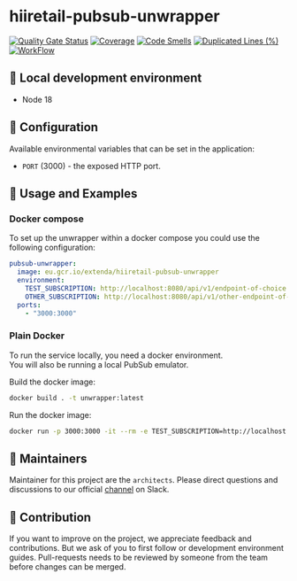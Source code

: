 # hiiretail-pubsub-unwrapper

[![Quality Gate Status](https://sonarcloud.io/api/project_badges/measure?project=extenda_hiiretail-pubsub-unwrapper&metric=alert_status&token=unset)](https://sonarcloud.io/dashboard?id=extenda_hiiretail-pubsub-unwrapper)
[![Coverage](https://sonarcloud.io/api/project_badges/measure?project=extenda_hiiretail-pubsub-unwrapper&metric=coverage&token=unset)](https://sonarcloud.io/dashboard?id=extenda_hiiretail-pubsub-unwrapper)
[![Code Smells](https://sonarcloud.io/api/project_badges/measure?project=extenda_hiiretail-pubsub-unwrapper&metric=code_smells&token=unset)](https://sonarcloud.io/dashboard?id=extenda_hiiretail-pubsub-unwrapper)
[![Duplicated Lines (%)](https://sonarcloud.io/api/project_badges/measure?project=extenda_hiiretail-pubsub-unwrapper&metric=duplicated_lines_density&token=unset)](https://sonarcloud.io/dashboard?id=extenda_hiiretail-pubsub-unwrapper)
[![WorkFlow](https://github.com/extenda/hiiretail-pubsub-unwrapper/actions/workflows/commit.yaml/badge.svg)](https://github.com/extenda/hiiretail-pubsub-unwrapper/actions)

## :wrench: Local development environment

* Node 18

## :nut_and_bolt: Configuration

Available environmental variables that can be set in the application:

* `PORT` (3000) - the exposed HTTP port.

## :notebook_with_decorative_cover: Usage and Examples

### Docker compose

To set up the unwrapper within a docker compose you could use the following configuration:

```yaml
pubsub-unwrapper:
  image: eu.gcr.io/extenda/hiiretail-pubsub-unwrapper
  environment:
    TEST_SUBSCRIPTION: http://localhost:8080/api/v1/endpoint-of-choice
    OTHER_SUBSCRIPTION: http://localhost:8080/api/v1/other-endpoint-of-choice
  ports:
    - "3000:3000"
```

### Plain Docker

To run the service locally, you need a docker environment.\
You will also be running a local PubSub emulator.

Build the docker image:
```bash
docker build . -t unwrapper:latest
```

Run the docker image:
```bash
docker run -p 3000:3000 -it --rm -e TEST_SUBSCRIPTION=http://localhost:8080/api/v1/endpoint-of-choice unwrapper:latest
```

## :construction_worker: Maintainers
Maintainer for this project are the `architects`. Please direct questions and discussions to our official [channel](https://join.slack.com/share/enQtNjI5NzU5OTY4ODMwOC0zM2M0ZDFjOThkMWU3NzQ2MjFlZjFjNjVkNTdiNDIxNWJlNmQ3ZmI1OWJiNWNmOTMzOGEwYTViYzE3NTVhNTZj) on Slack.

## :information_desk_person: Contribution
If you want to improve on the project, we appreciate feedback and contributions. But we ask of you to first follow or development environment guides.
Pull-requests needs to be reviewed by someone from the team before changes can be merged.
